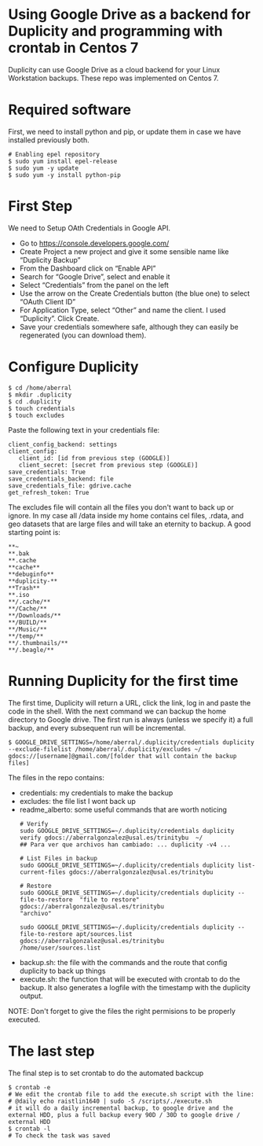 # Using Google Drive as a backend for Duplicity and programming with crontab in Centos 7

Duplicity can use Google Drive as a cloud backend for your Linux Workstation backups. These repo was implemented on Centos 7.

# Required software
First, we need to install python and pip, or update them in case we have installed previously both.
```{bash}
# Enabling epel repository
$ sudo yum install epel-release
$ sudo yum -y update
$ sudo yum -y install python-pip
```
# First Step
We need to Setup OAth Credentials in Google API.
 * Go to https://console.developers.google.com/
 * Create Project a new project and give it some sensible name like “Duplicity Backup”
 * From the Dashboard click on “Enable API”
 * Search for “Google Drive”, select and enable it
 * Select “Credentials” from the panel on the left
 * Use the arrow on the Create Credentials button (the blue one) to select “OAuth Client ID”
 * For Application Type, select “Other” and name the client. I used “Duplicity”. Click Create.
 * Save your credentials somewhere safe, although they can easily be regenerated (you can download them).
 
 # Configure Duplicity
 ```{bash}
$ cd /home/aberral
$ mkdir .duplicity
$ cd .duplicity
$ touch credentials
$ touch excludes
```
 Paste the following text in your credentials file:
```{}
client_config_backend: settings
client_config:
   client_id: [id from previous step (GOOGLE)]
   client_secret: [secret from previous step (GOOGLE)]
save_credentials: True
save_credentials_backend: file
save_credentials_file: gdrive.cache
get_refresh_token: True
```
The excludes file will contain all the files you don't want to back up or ignore. In my case all /data inside my home contains cel files, .rdata, and geo datasets that are large files and will take an eternity to backup. A good starting point is:
```{}
**~
**.bak
**.cache
**cache**
**debuginfo**
**duplicity-**
**Trash**
**.iso
**/.cache/**
**/Cache/**
**/Downloads/**
**/BUILD/**
**/Music/**
**/temp/**
**/.thumbnails/**
**/.beagle/**
```

# Running Duplicity for the first time
The first time, Duplicity will return a URL, click the link, log in and paste the code in the shell. With the next command we can backup the home directory to Google drive. The first run is always (unless we specify it) a full backup, and every subsequent run will be incremental.

```{bash}
$ GOOGLE_DRIVE_SETTINGS=/home/aberral/.duplicity/credentials duplicity --exclude-filelist /home/aberral/.duplicity/excludes ~/ gdocs://[username]@gmail.com/[folder that will contain the backup files]
```
The files in the repo contains:
  * credentials: my credentials to make the backup
  * excludes: the file list I wont back up
  * readme_alberto: some useful commands that are worth noticing
    ```{bash}
    # Verify
    sudo GOOGLE_DRIVE_SETTINGS=~/.duplicity/credentials duplicity verify gdocs://aberralgonzalez@usal.es/trinitybu  ~/
    ## Para ver que archivos han cambiado: ... duplicity -v4 ...

    # List Files in backup
    sudo GOOGLE_DRIVE_SETTINGS=~/.duplicity/credentials duplicity list-current-files gdocs://aberralgonzalez@usal.es/trinitybu

    # Restore
    sudo GOOGLE_DRIVE_SETTINGS=~/.duplicity/credentials duplicity --file-to-restore  "file to restore" gdocs://aberralgonzalez@usal.es/trinitybu
    "archivo"

    sudo GOOGLE_DRIVE_SETTINGS=~/.duplicity/credentials duplicity --file-to-restore apt/sources.list gdocs://aberralgonzalez@usal.es/trinitybu
    /home/user/sources.list
    ```
  * backup.sh: the file with the commands and the route that config duplicity to back up things
  * execute.sh: the function that will be executed with crontab to do the backup. It also generates a logfile with the timestamp with the duplicity output.
 
 NOTE: Don't forget to give the files the right permisions to be properly executed.
 # The last step
 The final step is to set crontab to do the automated backcup
 ```{bash}
 $ crontab -e
 # We edit the crontab file to add the execute.sh script with the line:
 # @daily echo raistlin1640 | sudo -S /scripts/./execute.sh
 # it will do a daily incremental backup, to google drive and the external HDD, plus a full backup every 90D / 30D to google drive / external HDD
 $ crontab -l
 # To check the task was saved
 ```
 
 
 
 
 
